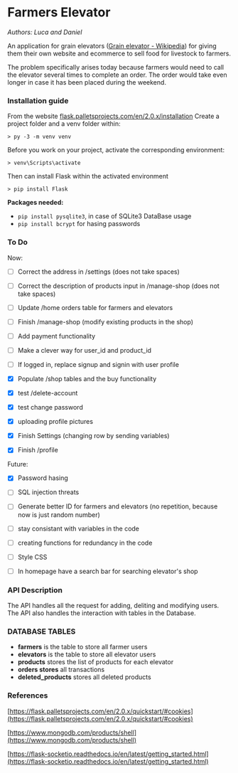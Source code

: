 # Farmers Elevator

*Authors: Luca and Daniel*

An application for grain elevators ([Grain elevator - Wikipedia](https://en.wikipedia.org/wiki/Grain_elevator)) for giving them their own website and ecommerce to sell food for livestock to farmers.

The problem specifically arises today because farmers would need to call the elevator several times to complete an order. The order would take even longer in case it has been placed during the weekend.

### Installation guide

From the website [flask.palletsprojects.com/en/2.0.x/installation](https://flask.palletsprojects.com/en/2.0.x/installation/)
Create a project folder and a venv folder within:

```
> py -3 -m venv venv
```

Before you work on your project, activate the corresponding environment:

```
> venv\Scripts\activate
```

Then can install Flask within the activated environment

```
> pip install Flask
```

**Packages needed:**

- `pip install pysqlite3`, in case of SQLite3 DataBase usage
- `pip install bcrypt` for hasing passwords

### To Do

Now:

- [ ] Correct the address in /settings (does not take spaces)

- [ ] Correct the description of products input in /manage-shop (does not take spaces)

- [ ] Update /home orders table for farmers and elevators

- [ ] Finish /manage-shop (modify existing products in the shop)

- [ ] Add payment functionality

- [ ] Make a clever way for user_id and product_id

- [ ] If logged in, replace signup and signin with user profile

- [x] Populate /shop tables and the buy functionality

- [x] test /delete-account

- [x] test change password

- [x] uploading profile pictures

- [x] Finish Settings (changing row by sending variables)

- [x] Finish /profile

Future:

- [x] Password hasing

- [ ] SQL injection threats

- [ ] Generate better ID for farmers and elevators (no repetition, because now is just random number)

- [ ] stay consistant with variables in the code

- [ ] creating functions for redundancy in the code

- [ ] Style CSS

- [ ] In homepage have a search bar for searching elevator's shop

### API Description

The API handles all the request for adding, deliting and modifying users. The API also handles the interaction with tables in the Database.

### DATABASE TABLES

- **farmers** is the table to store all farmer users
- **elevators** is the table to store all elevator users
- **products** stores the list of products for each elevator
- **orders stores** all transactions
- **deleted_products** stores all deleted products

### References

[https://flask.palletsprojects.com/en/2.0.x/quickstart/#cookies](https://flask.palletsprojects.com/en/2.0.x/quickstart/#cookies)

[https://www.mongodb.com/products/shell](https://www.mongodb.com/products/shell)

[https://flask-socketio.readthedocs.io/en/latest/getting_started.html](https://flask-socketio.readthedocs.io/en/latest/getting_started.html)
